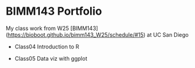 # BIMM143 Portfolio 

My class work from W25 [BIMM143] (https://bioboot.github.io/bimm143_W25/schedule/#15) at UC San Diego

- Class04 Introduction to R

- Class05 Data viz with ggplot
